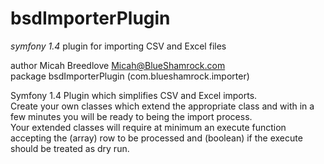 bsdImporterPlugin
=================
*symfony 1.4* plugin for importing CSV and Excel files  
  
author Micah Breedlove <Micah@BlueShamrock.com>  
package bsdImporterPlugin (com.blueshamrock.importer)  

Symfony 1.4 Plugin which simplifies CSV and Excel imports.  
Create your own classes which extend the appropriate class and with in a few minutes you 
will be ready to being the import process.  
Your extended classes will require at minimum an execute function accepting the (array) row to be processed and (boolean) 
if the execute should be treated as dry run.  


